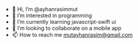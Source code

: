 - 👋 Hi, I’m @ayhanrasimmut
- 👀 I’m interested in programming
- 🌱 I’m currently learning javascript-swift ui
- 💞️ I’m looking to collaborate on a mobile app
- 📫 How to reach me mutayhanrasim@gmail.com

<!---
ayhanrasimmut/ayhanrasimmut is a ✨ special ✨ repository because its `README.md` (this file) appears on your GitHub profile.
You can click the Preview link to take a look at your changes.
--->
